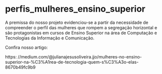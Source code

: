 # perfis_mulheres_ensino_superior

A premissa do nosso projeto evidenciou-se a partir da necessidade de compreender o perfil das mulheres que rompem a segregação horizontal e são protagonistas em cursos de Ensino Superior na área de Computação e Tecnologias da Informação e Comunicação.

Confira nosso artigo:

https: //medium.com/@julianajesusoliveira.jjo/mulheres-no-ensino-superior-na-%C3%A1rea-de-tecnologia-quem-s%C3%A3o-elas-8670b49fc9b9

